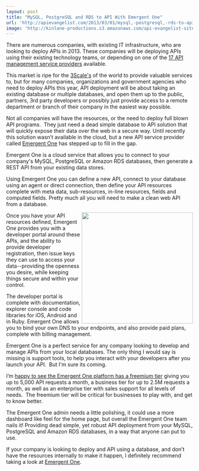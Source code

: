 ```yaml
---
layout: post
title: "MySQL, PostgreSQL and RDS to API With Emergent One"
url: 'http://apievangelist.com/2013/03/01/mysql,-postgresql,-rds-to-api-with-emergent-one/'
image: 'http://kinlane-productions.s3.amazonaws.com/api-evangelist-site/blog/emergent-one-logo-horizontal.png'
---
```


[<img class="c1" src="https://s3.amazonaws.com/kinlane-productions/api-service-providers/emergent-one/emergent-one-logo-horizontal.png" alt="" align="right" />][1]

There are numerous companies, with existing IT infrastructure, who are looking to deploy APIs in 2013. These companies will be deploying APIs using their existing technology teams, or depending on one of the [17 API management service providers][2] available.

This market is ripe for the [3Scale's][3] of the world to provide valuable services to, but for many companies, organizations and government agencies who need to deploy APIs this year, API deployment will be about taking an existing database or multiple databases, and open them up to the public, partners, 3rd party developers or possibly just provide access to a remote department or branch of their company in the easiest way possible.

Not all companies will have the resources, or the need to deploy full blown API programs.  They just need a dead simple database to API solution that will quickly expose their data over the web in a secure way. Until recently this solution wasn’t available in the cloud, but a new API service provider called [Emergent One][1] has stepped up to fill in the gap.

Emergent One is a cloud service that allows you to connect to your company's MySQL, PostgreSQL or Amazon RDS databases, then generate a REST API from your existing data stores.

Using Emergent One you can define a new API, connect to your database using an agent or direct connection, then define your API resources complete with meta data, sub-resources, in-line resources, fields and computed fields. Pretty much all you will need to make a clean web API from a database.

[<img class="c1" src="https://s3.amazonaws.com/kinlane-productions/api-service-providers/emergent-one/emergent-one-api-resources-from-database.png" alt="" width="300" align="right" />][1]

Once you have your API resources defined, Emergent One provides you with a developer portal around these APIs, and the ability to provide developer registration, then issue keys they can use to access your data--providing the openness you desire, while keeping things secure and within your control.

The developer portal is complete with documentation, explorer console and code libraries for iOS, Android and in Ruby. Emergent One allows you to bind your own DNS to your endpoints, and also provide paid plans, complete with billing management.

Emergent One is a perfect service for any company looking to develop and manage APIs from your local databases. The only thing I would say is missing is support tools, to help you interact with your developers after you launch your API.  But I'm sure its coming.

I’m [happy to see the Emergent One platform has a freemium tier][4] giving you up to 5,000 API requests a month, a business tier for up to 2.5M requests a month, as well as an enterprise tier with sales support for all levels of needs.  The freemium tier will be critical for businesses to play with, and get to know better.

The Emergent One admin needs a little polishing, it could use a more dashboard like feel for the home page, but overall the Emergent One team nails it! Providing dead simple, yet robust API deployment from your MySQL, PostgreSQL and Amazon RDS databases, in a way that anyone can put to use.

If your company is looking to deploy and API using a database, and don’t have the resources internally to make it happen, I definitely recommend taking a look at [Emergent One][1].

   [1]: http://www.emergentone.com/
   [2]: /serviceproviders/
   [3]: http://3scale.net (3Scale)
   [4]: http://apievangelist.com/2013/01/17/api-management-platform-emergent-one-launches-free-tier/
